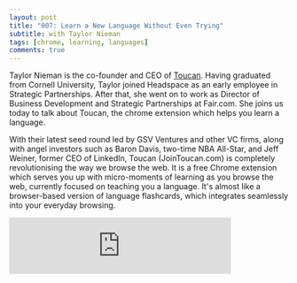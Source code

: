 ```yaml
---
layout: post
title: "007: Learn a New Language Without Even Trying"
subtitle: with Taylor Nieman
tags: [chrome, learning, languages]
comments: true
---
```


Taylor Nieman is the co-founder and CEO of [Toucan](https://jointoucan.com/). Having graduated from Cornell University, Taylor joined Headspace as an early employee in Strategic Partnerships. After that, she went on to work as Director of Business Development and Strategic Partnerships at Fair.com. She joins us today to talk about Toucan, the chrome extension which helps you learn a language. 

With their latest seed round led by GSV Ventures and other VC firms, along with angel investors such as Baron Davis, two-time NBA All-Star, and Jeff Weiner, former CEO of LinkedIn, Toucan (JoinToucan.com) is completely revolutionising the way we browse the web. It is a free Chrome extension which serves you up with micro-moments of learning as you browse the web, currently focused on teaching you a language. It's almost like a browser-based version of language flashcards, which integrates seamlessly into your everyday browsing. 

<iframe src="https://anchor.fm/herethefuture/embed/episodes/007-Learn-a-New-Language-Without-Even-Trying---Taylor-Nieman-elvoe0" height="102px" width="400px" frameborder="0" scrolling="no"></iframe>